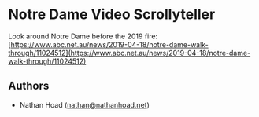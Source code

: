 # Notre Dame Video Scrollyteller

Look around Notre Dame before the 2019 fire: [https://www.abc.net.au/news/2019-04-18/notre-dame-walk-through/11024512](https://www.abc.net.au/news/2019-04-18/notre-dame-walk-through/11024512)

## Authors

- Nathan Hoad ([nathan@nathanhoad.net](mailto:nathan@nathanhoad.net))
